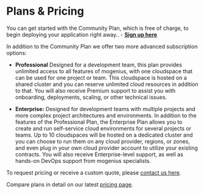 ﻿---
sidebar_position: 4
---

# Plans & Pricing

You can get started with the Community Plan, which is free of charge, to begin deploying your application right away.. - [**Sign up here**](https://www.mogenius.com/en/contact/register-for-beta)  


In addition to the Community Plan we offer two more advanced subscription options: 

- **Professional** Designed for a development team, this plan provides unlimited access to all features of mogenius, with one cloudspace that can be used for one project or team. This cloudspace is hosted on a shared cluster and you can reserve unlimited cloud resources in addition to that. You will also receive Premium support to assist you with onboarding, deployments, scaling, or other technical issues.

- **Enterprise:** Designed for development teams with multiple projects and more complex project architectures and environments. In addition to the features of the Professional Plan, the Enterprise Plan allows you to create and run self-service cloud environments for several projects or teams. Up to 10 cloudspaces will be hosted on a dedicated cluster and you can choose to run them on any cloud provider, regions, or zones, and even plug in your own cloud provider account to utilize your existing contracts. You will also receive Enterprise-level support, as well as hands-on DevOps support from mogenius specialists.

To request pricing or receive a custom quote, please [contact us here](https://mogenius.com/contact).

Compare plans in detail on our latest [pricing page](https://mogenius.com/pricing).
